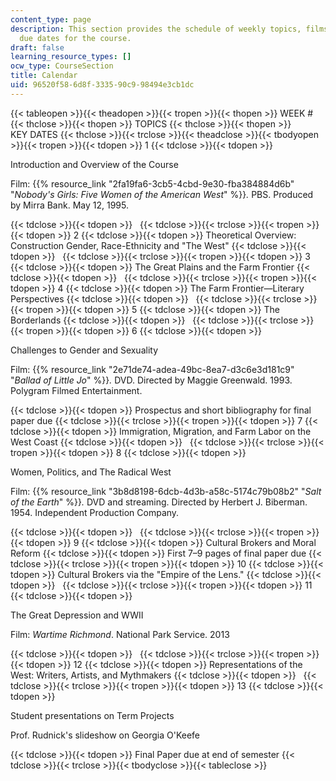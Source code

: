 ```yaml
---
content_type: page
description: This section provides the schedule of weekly topics, films, and assignment
  due dates for the course.
draft: false
learning_resource_types: []
ocw_type: CourseSection
title: Calendar
uid: 96520f58-6d8f-3335-90c9-98494e3cb1dc
---
```

{{< tableopen >}}{{< theadopen >}}{{< tropen >}}{{< thopen >}}
WEEK #
{{< thclose >}}{{< thopen >}}
TOPICS
{{< thclose >}}{{< thopen >}}
KEY DATES
{{< thclose >}}{{< trclose >}}{{< theadclose >}}{{< tbodyopen >}}{{< tropen >}}{{< tdopen >}}
1
{{< tdclose >}}{{< tdopen >}}

Introduction and Overview of the Course

Film: {{% resource_link "2fa19fa6-3cb5-4cbd-9e30-fba384884d6b" "*Nobody's Girls: Five Women of the American West*" %}}*.* PBS. Produced by Mirra Bank. May 12, 1995. 

{{< tdclose >}}{{< tdopen >}}
 
{{< tdclose >}}{{< trclose >}}{{< tropen >}}{{< tdopen >}}
2
{{< tdclose >}}{{< tdopen >}}
Theoretical Overview: Construction Gender, Race-Ethnicity and "The West"
{{< tdclose >}}{{< tdopen >}}
 
{{< tdclose >}}{{< trclose >}}{{< tropen >}}{{< tdopen >}}
3
{{< tdclose >}}{{< tdopen >}}
The Great Plains and the Farm Frontier
{{< tdclose >}}{{< tdopen >}}
 
{{< tdclose >}}{{< trclose >}}{{< tropen >}}{{< tdopen >}}
4
{{< tdclose >}}{{< tdopen >}}
The Farm Frontier—Literary Perspectives
{{< tdclose >}}{{< tdopen >}}
 
{{< tdclose >}}{{< trclose >}}{{< tropen >}}{{< tdopen >}}
5
{{< tdclose >}}{{< tdopen >}}
The Borderlands
{{< tdclose >}}{{< tdopen >}}
 
{{< tdclose >}}{{< trclose >}}{{< tropen >}}{{< tdopen >}}
6
{{< tdclose >}}{{< tdopen >}}

Challenges to Gender and Sexuality

Film: {{% resource_link "2e71de74-adea-49bc-8ea7-d3c6e3d181c9" "*Ballad of Little Jo*" %}}*.* DVD. Directed by Maggie Greenwald. 1993. Polygram Filmed Entertainment. 

{{< tdclose >}}{{< tdopen >}}
Prospectus and short bibliography for final paper due
{{< tdclose >}}{{< trclose >}}{{< tropen >}}{{< tdopen >}}
7
{{< tdclose >}}{{< tdopen >}}
Immigration, Migration, and Farm Labor on the West Coast
{{< tdclose >}}{{< tdopen >}}
 
{{< tdclose >}}{{< trclose >}}{{< tropen >}}{{< tdopen >}}
8
{{< tdclose >}}{{< tdopen >}}

Women, Politics, and The Radical West

Film: {{% resource_link "3b8d8198-6dcb-4d3b-a58c-5174c79b08b2" "*Salt of the Earth*" %}}*.* DVD and streaming. Directed by Herbert J. Biberman. 1954. Independent Production Company. 

{{< tdclose >}}{{< tdopen >}}
 
{{< tdclose >}}{{< trclose >}}{{< tropen >}}{{< tdopen >}}
9
{{< tdclose >}}{{< tdopen >}}
Cultural Brokers and Moral Reform
{{< tdclose >}}{{< tdopen >}}
First 7–9 pages of final paper due
{{< tdclose >}}{{< trclose >}}{{< tropen >}}{{< tdopen >}}
10
{{< tdclose >}}{{< tdopen >}}
Cultural Brokers via the "Empire of the Lens."
{{< tdclose >}}{{< tdopen >}}
 
{{< tdclose >}}{{< trclose >}}{{< tropen >}}{{< tdopen >}}
11
{{< tdclose >}}{{< tdopen >}}

The Great Depression and WWII

Film: *Wartime Richmond*. National Park Service. 2013

{{< tdclose >}}{{< tdopen >}}
 
{{< tdclose >}}{{< trclose >}}{{< tropen >}}{{< tdopen >}}
12
{{< tdclose >}}{{< tdopen >}}
Representations of the West: Writers, Artists, and Mythmakers
{{< tdclose >}}{{< tdopen >}}
 
{{< tdclose >}}{{< trclose >}}{{< tropen >}}{{< tdopen >}}
13
{{< tdclose >}}{{< tdopen >}}

Student presentations on Term Projects

Prof. Rudnick's slideshow on Georgia O'Keefe

{{< tdclose >}}{{< tdopen >}}
Final Paper due at end of semester
{{< tdclose >}}{{< trclose >}}{{< tbodyclose >}}{{< tableclose >}}